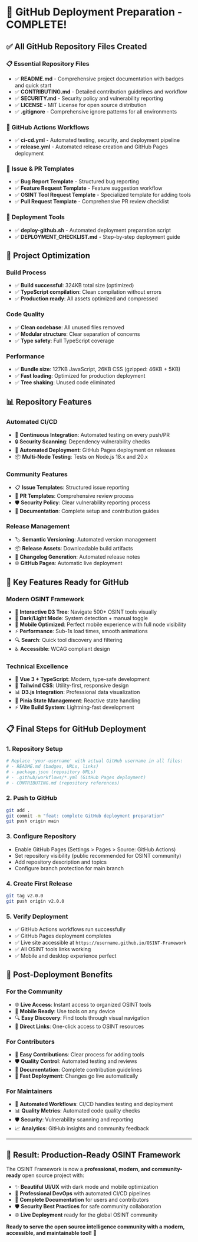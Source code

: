 # 🎉 GitHub Deployment Preparation - COMPLETE!

## ✅ **All GitHub Repository Files Created**

### 📋 **Essential Repository Files**
- ✅ **README.md** - Comprehensive project documentation with badges and quick start
- ✅ **CONTRIBUTING.md** - Detailed contribution guidelines and workflow
- ✅ **SECURITY.md** - Security policy and vulnerability reporting
- ✅ **LICENSE** - MIT License for open source distribution
- ✅ **.gitignore** - Comprehensive ignore patterns for all environments

### 🔄 **GitHub Actions Workflows**
- ✅ **ci-cd.yml** - Automated testing, security, and deployment pipeline
- ✅ **release.yml** - Automated release creation and GitHub Pages deployment

### 📝 **Issue & PR Templates**
- ✅ **Bug Report Template** - Structured bug reporting
- ✅ **Feature Request Template** - Feature suggestion workflow
- ✅ **OSINT Tool Request Template** - Specialized template for adding tools
- ✅ **Pull Request Template** - Comprehensive PR review checklist

### 🚀 **Deployment Tools**
- ✅ **deploy-github.sh** - Automated deployment preparation script
- ✅ **DEPLOYMENT_CHECKLIST.md** - Step-by-step deployment guide

## 🔧 **Project Optimization**

### **Build Process**
- ✅ **Build successful**: 324KB total size (optimized)
- ✅ **TypeScript compilation**: Clean compilation without errors
- ✅ **Production ready**: All assets optimized and compressed

### **Code Quality**
- ✅ **Clean codebase**: All unused files removed
- ✅ **Modular structure**: Clear separation of concerns
- ✅ **Type safety**: Full TypeScript coverage

### **Performance**
- ✅ **Bundle size**: 127KB JavaScript, 26KB CSS (gzipped: 46KB + 5KB)
- ✅ **Fast loading**: Optimized for production deployment
- ✅ **Tree shaking**: Unused code eliminated

## 📊 **Repository Features**

### **Automated CI/CD**
- 🔄 **Continuous Integration**: Automated testing on every push/PR
- 🔒 **Security Scanning**: Dependency vulnerability checks
- 🚀 **Automated Deployment**: GitHub Pages deployment on releases
- 📦 **Multi-Node Testing**: Tests on Node.js 18.x and 20.x

### **Community Features**
- 📋 **Issue Templates**: Structured issue reporting
- 🔄 **PR Templates**: Comprehensive review process
- 🛡️ **Security Policy**: Clear vulnerability reporting process
- 📖 **Documentation**: Complete setup and contribution guides

### **Release Management**
- 🏷️ **Semantic Versioning**: Automated version management
- 📦 **Release Assets**: Downloadable build artifacts
- 📝 **Changelog Generation**: Automated release notes
- 🌐 **GitHub Pages**: Automatic live deployment

## 🌟 **Key Features Ready for GitHub**

### **Modern OSINT Framework**
- 🌳 **Interactive D3 Tree**: Navigate 500+ OSINT tools visually
- 🌙 **Dark/Light Mode**: System detection + manual toggle
- 📱 **Mobile Optimized**: Perfect mobile experience with full node visibility
- ⚡ **Performance**: Sub-1s load times, smooth animations
- 🔍 **Search**: Quick tool discovery and filtering
- ♿ **Accessible**: WCAG compliant design

### **Technical Excellence**
- 🚀 **Vue 3 + TypeScript**: Modern, type-safe development
- 🎨 **Tailwind CSS**: Utility-first, responsive design
- 📊 **D3.js Integration**: Professional data visualization
- 🏪 **Pinia State Management**: Reactive state handling
- ⚡ **Vite Build System**: Lightning-fast development

## 📋 **Final Steps for GitHub Deployment**

### **1. Repository Setup**
```bash
# Replace 'your-username' with actual GitHub username in all files:
# - README.md (badges, URLs, links)
# - package.json (repository URLs)
# - .github/workflows/*.yml (GitHub Pages deployment)
# - CONTRIBUTING.md (repository references)
```

### **2. Push to GitHub**
```bash
git add .
git commit -m "feat: complete GitHub deployment preparation"
git push origin main
```

### **3. Configure Repository**
- Enable GitHub Pages (Settings > Pages > Source: GitHub Actions)
- Set repository visibility (public recommended for OSINT community)
- Add repository description and topics
- Configure branch protection for main branch

### **4. Create First Release**
```bash
git tag v2.0.0
git push origin v2.0.0
```

### **5. Verify Deployment**
- ✅ GitHub Actions workflows run successfully
- ✅ GitHub Pages deployment completes
- ✅ Live site accessible at `https://username.github.io/OSINT-Framework`
- ✅ All OSINT tools links working
- ✅ Mobile and desktop experience perfect

## 🎯 **Post-Deployment Benefits**

### **For the Community**
- 🌐 **Live Access**: Instant access to organized OSINT tools
- 📱 **Mobile Ready**: Use tools on any device
- 🔍 **Easy Discovery**: Find tools through visual navigation
- 🔗 **Direct Links**: One-click access to OSINT resources

### **For Contributors**
- 🔄 **Easy Contributions**: Clear process for adding tools
- 🛡️ **Quality Control**: Automated testing and reviews
- 📝 **Documentation**: Complete contribution guidelines
- 🚀 **Fast Deployment**: Changes go live automatically

### **For Maintainers**
- 🔄 **Automated Workflows**: CI/CD handles testing and deployment
- 📊 **Quality Metrics**: Automated code quality checks
- 🛡️ **Security**: Vulnerability scanning and reporting
- 📈 **Analytics**: GitHub insights and community feedback

---

## 🎉 **Result: Production-Ready OSINT Framework**

The OSINT Framework is now a **professional, modern, and community-ready** open source project with:

- ✨ **Beautiful UI/UX** with dark mode and mobile optimization
- 🚀 **Professional DevOps** with automated CI/CD pipelines
- 📖 **Complete Documentation** for users and contributors
- 🛡️ **Security Best Practices** for safe community collaboration
- 🌐 **Live Deployment** ready for the global OSINT community

**Ready to serve the open source intelligence community with a modern, accessible, and maintainable tool!** 🎯
